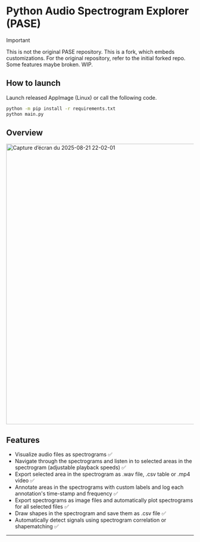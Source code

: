 # Python Audio Spectrogram Explorer (PASE)


> [!IMPORTANT]  
> This is not the original PASE repository. This is a fork, which embeds customizations. For the original repository, refer to the initial forked repo. Some features maybe broken. WIP.

## How to launch
Launch released AppImage (Linux) or call the following code.
```bash
python -m pip install -r requirements.txt
python main.py
```
## Overview 
<img width="1284" height="752" alt="Capture d’écran du 2025-08-21 22-02-01" src="https://github.com/user-attachments/assets/c8987f55-6621-47df-bf24-17b9e38b6e31" />

## Features
- Visualize audio files as spectrograms ✅
- Navigate through the spectrograms and listen in to selected areas in the spectrogram (adjustable playback speeds) ✅
- Export selected area in the spectrogram as .wav file, .csv table or .mp4 video ✅
- Annotate areas in the spectrograms with custom labels and log each annotation's time-stamp and frequency ✅
- Export spectrograms as image files and automatically plot spectrograms for all selected files ✅
- Draw shapes in the spectrogram and save them as .csv file ✅
- Automatically detect signals using spectrogram correlation or shapematching ✅

---

